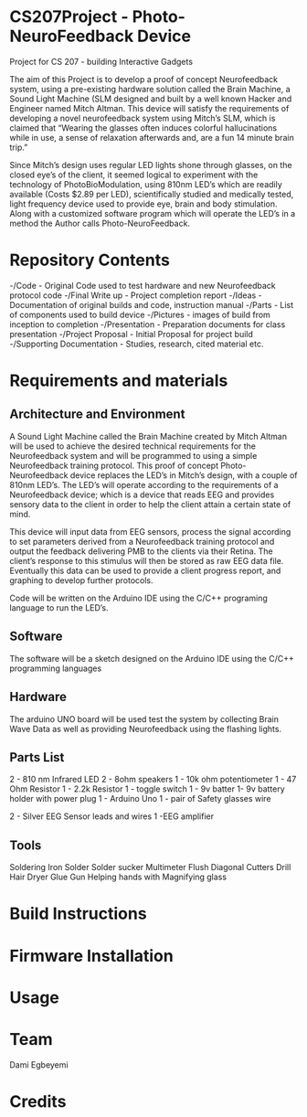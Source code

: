 # CS207Project - Photo-NeuroFeedback Device 
Project for CS 207 - building Interactive Gadgets

The aim of this Project is to develop a proof of concept Neurofeedback system, using a pre-existing hardware solution called the Brain Machine, a Sound Light Machine (SLM designed and built by a well known Hacker and Engineer named Mitch Altman. This device will satisfy the requirements of developing a novel neurofeedback system using Mitch’s SLM, which is claimed that “Wearing the glasses often induces colorful hallucinations while in use, a sense of relaxation afterwards and, are a fun 14 minute brain trip.” 

Since Mitch’s design uses regular LED lights shone through glasses, on the closed eye’s of the client, it seemed logical to experiment with the technology of PhotoBioModulation, using 810nm LED’s which are readily available (Costs $2.89 per LED), scientifically studied and medically tested, light frequency device  used to provide eye, brain and body stimulation. Along with a customized software program which will operate the LED’s in a method the Author calls Photo-NeuroFeedback.

# Repository Contents
-/Code - Original Code used to test hardware and new Neurofeedback protocol code
-/Final Write up - Project completion report
-/Ideas - Documentation of original builds and code, instruction manual
-/Parts - List of components used to build device
-/Pictures - images of build from inception to completion
-/Presentation - Preparation documents for class presentation
-/Project Proposal - Initial Proposal for project build
-/Supporting Documentation - Studies, research, cited material etc. 

# Requirements and materials

## Architecture and Environment

A Sound Light Machine called the Brain Machine created by Mitch Altman will be used to achieve the desired technical requirements for the Neurofeedback system and will be programmed to using a simple Neurofeedback training protocol. This proof of concept Photo-Neurofeedback device replaces the LED’s in Mitch’s design, with a couple of 810nm LED’s. 
The LED’s will operate according to the requirements of a Neurofeedback device; which is a device that reads EEG and provides sensory data to the client in order to help the client attain a certain state of mind. 

This device will input data from EEG sensors, process the signal according to set parameters derived from a Neurofeedback training protocol and output the feedback delivering PMB to the clients via their Retina. The client’s response to this stimulus will then be stored as raw EEG data file. Eventually this data can be used to provide a client progress report, and graphing to develop further protocols. 

Code will be written on the Arduino IDE using the C/C++ programing language to run the LED’s. 

## Software

 The software will be a sketch designed on the Arduino IDE using the C/C++ programming languages

## Hardware

The arduino UNO board will be used test the system by collecting Brain Wave Data as well as providing Neurofeedback using the flashing lights. 

## Parts List

2 - 810 nm Infrared LED
2 - 8ohm speakers
1 - 10k ohm potentiometer
1 - 47 Ohm Resistor
1 - 2.2k Resistor
1 - toggle switch
1 - 9v batter
1- 9v battery holder with power plug
1 - Arduino Uno
1 - pair of Safety glasses
wire

2 - Silver EEG Sensor leads and wires
1 -EEG amplifier 

## Tools

Soldering Iron
Solder
Solder sucker
Multimeter
Flush Diagonal Cutters
Drill
Hair Dryer
Glue Gun
Helping hands with Magnifying glass

# Build Instructions

# Firmware Installation

# Usage

# Team
Dami Egbeyemi

# Credits
